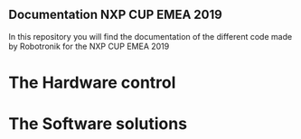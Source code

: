 ## Documentation NXP CUP EMEA 2019

In this repository you will find the documentation of the different code made by Robotronik for the NXP CUP EMEA 2019

# The Hardware control

# The Software solutions